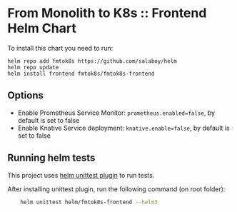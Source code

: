 # From Monolith to K8s :: Frontend Helm Chart

To install this chart you need to run: 

```
helm repo add fmtok8s https://github.com/salaboy/helm
helm repo update
helm install frontend fmtok8s/fmtok8s-frontend
```

## Options

- Enable Prometheus Service Monitor: `prometheus.enabled=false`, by default is set to false 
- Enable Knative Service deployment: `knative.enable=false`, by default is set to false 

## Running helm tests

This project uses [helm unittest plugin](https://github.com/helm-unittest/helm-unittest/) to run tests.

After installing unittest plugin, run the following command (on root folder):

```sh
    helm unittest helm/fmtok8s-frontend --helm3
```
